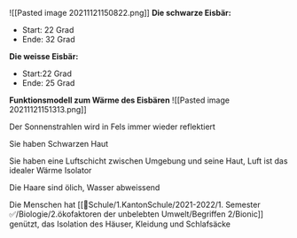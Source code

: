 ![[Pasted image 20211121150822.png]]
**Die schwarze Eisbär:**

- Start: 22 Grad
- Ende: 32 Grad

**Die weisse Eisbär:**

- Start:22 Grad
- Ende: 25 Grad

**Funktionsmodell zum Wärme des Eisbären**
![[Pasted image 20211121151313.png]]

Der Sonnenstrahlen wird in Fels immer wieder reflektiert

Sie haben Schwarzen Haut

Sie haben eine Luftschicht zwischen Umgebung und seine Haut, Luft ist das idealer Wärme Isolator

Die Haare sind ölich, Wasser abweissend

Die Menschen hat [[🏫Schule/1.KantonSchule/2021-2022/1. Semester ✅/Biologie/2.ökofaktoren der unbelebten Umwelt/Begriffen 2/Bionic]] genützt, das Isolation des Häuser, Kleidung und Schlafsäcke